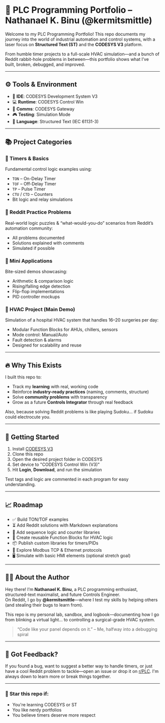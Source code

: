 # 🧠 PLC Programming Portfolio – Nathanael K. Binu (@kermitsmittle)

Welcome to my PLC Programming Portfolio! This repo documents my journey into the world of industrial automation and control systems, with a laser focus on **Structured Text (ST)** and the **CODESYS V3** platform.

From humble timer projects to a full-scale HVAC simulation—and a bunch of Reddit rabbit-hole problems in between—this portfolio shows what I’ve built, broken, debugged, and improved.

---

## ⚙️ Tools & Environment

- 🧠 **IDE**: CODESYS Development System V3  
- 💻 **Runtime**: CODESYS Control Win  
- 🔄 **Comms**: CODESYS Gateway  
- 🎮 **Testing**: Simulation Mode  
- 🧾 **Language**: Structured Text (IEC 61131-3)

---

## 📚 Project Categories

### 🔹 Timers & Basics
Fundamental control logic examples using:
- `TON` – On-Delay Timer
- `TOF` – Off-Delay Timer
- `TP` – Pulse Timer
- `CTU` / `CTD` – Counters
- Bit logic and relay simulations

### 🔹 Reddit Practice Problems
Real-world logic puzzles & “what-would-you-do” scenarios from Reddit’s automation community:
- All problems documented
- Solutions explained with comments
- Simulated if possible

### 🔹 Mini Applications
Bite-sized demos showcasing:
- Arithmetic & comparison logic
- Rising/falling edge detection
- Flip-flop implementations
- PID controller mockups

### 🔹 HVAC Project (Main Demo)
Simulation of a hospital HVAC system that handles 16–20 surgeries per day:
- Modular Function Blocks for AHUs, chillers, sensors
- Mode control: Manual/Auto
- Fault detection & alarms
- Designed for scalability and reuse

---

## 🔥 Why This Exists

I built this repo to:
- Track my **learning** with real, working code
- Reinforce **industry-ready practices** (naming, comments, structure)
- Solve **community problems** with transparency
- Grow as a future **Controls Integrator** through real feedback

Also, because solving Reddit problems is like playing Sudoku… if Sudoku could electrocute you.

---

## 🚀 Getting Started

1. Install [CODESYS V3](https://www.codesys.com/download.html)
2. Clone this repo
3. Open the desired project folder in CODESYS
4. Set device to "CODESYS Control Win (V3)"
5. Hit **Login**, **Download**, and run the simulation

Test tags and logic are commented in each program for easy understanding.

---

## 📈 Roadmap

- ✅ Build TON/TOF examples  
- ⏳ Add Reddit solutions with Markdown explanations  
- 🔁 Add sequence logic and counter libraries  
- 🏥 Create reusable Function Blocks for HVAC logic  
- 📦 Publish custom libraries for timers/PIDs  
- 🔐 Explore Modbus TCP & Ethernet protocols  
- 🖥️ Simulate with basic HMI elements (optional stretch goal)

---

## 👨‍💻 About the Author

Hey there! I’m **Nathanael K. Binu**, a PLC programming enthusiast, structured-text maximalist, and future Controls Engineer.  
On Reddit, I go by **@kermitsmittle**—where I test my skills by helping others (and stealing their bugs to learn from).

This repo is my personal lab, sandbox, and logbook—documenting how I go from blinking a virtual light… to controlling a surgical-grade HVAC system.

> “Code like your panel depends on it.” – Me, halfway into a debugging spiral

---

## 🙌 Got Feedback?

If you found a bug, want to suggest a better way to handle timers, or just have a cool Reddit problem to tackle—open an issue or drop it on [r/PLC](https://www.reddit.com/r/PLC/). I'm always down to learn more or break things together.

---

### 🌟 Star this repo if:
- You're learning CODESYS or ST  
- You like nerdy portfolios  
- You believe timers deserve more respect